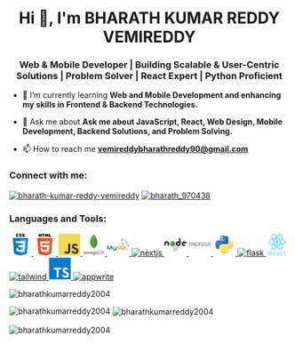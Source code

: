 <h1 align="center">Hi 👋, I'm BHARATH KUMAR REDDY VEMIREDDY</h1>
<h3 align="center">Web & Mobile Developer | Building Scalable & User-Centric Solutions | Problem Solver | React Expert | Python Proficient</h3>

- 🌱 I’m currently learning **Web and Mobile Development and enhancing my skills in Frontend & Backend Technologies.**

- 💬 Ask me about **Ask me about JavaScript, React, Web Design, Mobile Development, Backend Solutions, and Problem Solving.**

- 📫 How to reach me **vemireddybharathreddy90@gmail.com**

<h3 align="left">Connect with me:</h3>
<p align="left">
<a href="https://linkedin.com/in/bharath-kumar-reddy-vemireddy" target="blank"><img align="center" src="https://raw.githubusercontent.com/rahuldkjain/github-profile-readme-generator/master/src/images/icons/Social/linked-in-alt.svg" alt="bharath-kumar-reddy-vemireddy" height="30" width="40" /></a>
<a href="https://www.leetcode.com/bharath_970438" target="blank"><img align="center" src="https://raw.githubusercontent.com/rahuldkjain/github-profile-readme-generator/master/src/images/icons/Social/leet-code.svg" alt="bharath_970438" height="30" width="40" /></a>
</p>

<h3 align="left">Languages and Tools:</h3>
<p align="left">  <a href="https://www.w3schools.com/css/" target="_blank" rel="noreferrer"> <img src="https://raw.githubusercontent.com/devicons/devicon/master/icons/css3/css3-original-wordmark.svg" alt="css3" width="40" height="40"/> </a>  <a href="https://www.w3.org/html/" target="_blank" rel="noreferrer"> <img src="https://raw.githubusercontent.com/devicons/devicon/master/icons/html5/html5-original-wordmark.svg" alt="html5" width="40" height="40"/> </a> <a href="https://developer.mozilla.org/en-US/docs/Web/JavaScript" target="_blank" rel="noreferrer"> <img src="https://raw.githubusercontent.com/devicons/devicon/master/icons/javascript/javascript-original.svg" alt="javascript" width="40" height="40"/> </a> <a href="https://www.mongodb.com/" target="_blank" rel="noreferrer"> <img src="https://raw.githubusercontent.com/devicons/devicon/master/icons/mongodb/mongodb-original-wordmark.svg" alt="mongodb" width="40" height="40"/> </a> <a href="https://www.mysql.com/" target="_blank" rel="noreferrer"> <img src="https://raw.githubusercontent.com/devicons/devicon/master/icons/mysql/mysql-original-wordmark.svg" alt="mysql" width="40" height="40"/> </a> <a href="https://nextjs.org/" target="_blank" rel="noreferrer"> <img src="https://cdn.worldvectorlogo.com/logos/nextjs-2.svg" alt="nextjs" width="40" height="40"/> </a> <a href="https://nodejs.org" target="_blank" rel="noreferrer"> <img src="https://raw.githubusercontent.com/devicons/devicon/master/icons/nodejs/nodejs-original-wordmark.svg" alt="nodejs" width="40" height="40"/> </a> <a href="https://expressjs.com" target="_blank" rel="noreferrer"> <img src="https://raw.githubusercontent.com/devicons/devicon/master/icons/express/express-original-wordmark.svg" alt="express" width="40" height="40"/> </a><a href="https://www.python.org" target="_blank" rel="noreferrer"> <img src="https://raw.githubusercontent.com/devicons/devicon/master/icons/python/python-original.svg" alt="python" width="40" height="40"/> </a>
    <a href="https://flask.palletsprojects.com/" target="_blank" rel="noreferrer">
        <img src="https://flask.palletsprojects.com/en/stable/_images/flask-horizontal.png" alt="flask" width="80" height="40"/>
    </a>    
<a href="https://reactjs.org/" target="_blank" rel="noreferrer"> <img src="https://raw.githubusercontent.com/devicons/devicon/master/icons/react/react-original-wordmark.svg" alt="react" width="40" height="40"/> </a> <a href="https://tailwindcss.com/" target="_blank" rel="noreferrer"> <img src="https://www.vectorlogo.zone/logos/tailwindcss/tailwindcss-icon.svg" alt="tailwind" width="40" height="40"/> </a> <a href="https://www.typescriptlang.org/" target="_blank" rel="noreferrer"> <img src="https://raw.githubusercontent.com/devicons/devicon/master/icons/typescript/typescript-original.svg" alt="typescript" width="40" height="40"/> </a> <a href="https://appwrite.io" target="_blank" rel="noreferrer"> <img src="https://www.vectorlogo.zone/logos/appwriteio/appwriteio-icon.svg" alt="appwrite" width="40" height="40"/> </a></p>

<p align="left"> <img src="https://komarev.com/ghpvc/?username=bharathkumarreddy2004&label=Profile%20views&color=0e75b6&style=flat" alt="bharathkumarreddy2004" /> </p>



<p><img align="left" src="https://github-readme-stats.vercel.app/api/top-langs?username=bharathkumarreddy2004&show_icons=true&locale=en&layout=compact" alt="bharathkumarreddy2004" /></p>

<p>&nbsp;<img align="center" src="https://github-readme-stats.vercel.app/api?username=bharathkumarreddy2004&show_icons=true&locale=en" alt="bharathkumarreddy2004" /></p>

<p><img align="center" src="https://github-readme-streak-stats.herokuapp.com/?user=bharathkumarreddy2004&" alt="bharathkumarreddy2004" /></p>
